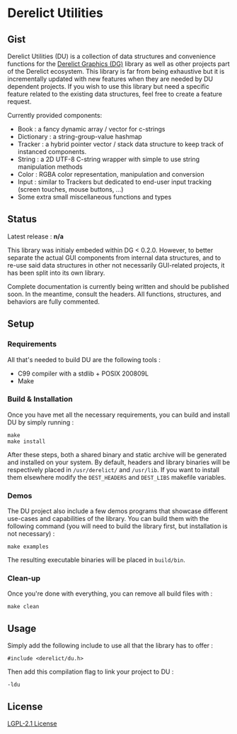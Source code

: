 Derelict Utilities
==================

Gist
----

Derelict Utilities (DU) is a collection of data structures and convenience functions for the [Derelict Graphics (DG)](https://codeberg.org/fraawlen/derelict-graphics) library as well as other projects part of the Derelict ecosystem. This library is far from being exhaustive but it is incrementally updated with new features when they are needed by DU dependent projects. If you wish to use this library but need a specific feature related to the existing data structures, feel free to create a feature request.

Currently provided components:

- Book : a fancy dynamic array / vector for c-strings
- Dictionary : a string-group-value hashmap
- Tracker : a hybrid pointer vector / stack data structure to keep track of instanced components.
- String : a 2D UTF-8 C-string wrapper with simple to use string manipulation methods
- Color : RGBA color representation, manipulation and conversion
- Input : similar to Trackers but dedicated to end-user input tracking (screen touches, mouse buttons, ...)
- Some extra small miscellaneous functions and types

Status
------

Latest release : **n/a**

This library was initialy embeded within DG < 0.2.0. However, to better separate the actual GUI components from internal data structures, and to re-use said data structures in other not necessarily GUI-related projects, it has been split into its own library.

Complete documentation is currently being written and should be published soon. In the meantime, consult the headers. All functions, structures, and behaviors are fully commented.

Setup
-----

### Requirements

All that's needed to build DU are the following tools :

- C99 compiler with a stdlib + POSIX 200809L
- Make

### Build & Installation

Once you have met all the necessary requirements, you can build and install DU by simply running  :
```
make
make install
```
After these steps, both a shared binary and static archive will be generated and installed on your system. By default, headers and library binaries will be respectively placed in `/usr/derelict/`  and `/usr/lib`. If you want to install them elsewhere modify the `DEST_HEADERS` and `DEST_LIBS` makefile variables.

### Demos

The DU project also include a few demos programs that showcase different use-cases and capabilities of the library.
You can build them with the following command (you will need to build the library first, but installation is not necessary) :
```
make examples
```
The resulting executable binaries will be placed in `build/bin`.

### Clean-up

Once you're done with everything, you can remove all build files with :
```
make clean
```

Usage
-----

Simply add the following include to use all that the library has to offer :
```
#include <derelict/du.h>
```
Then add this compilation flag to link your project to DU :
```
-ldu
```

License
-------

[LGPL-2.1 License](https://www.gnu.org/licenses/old-licenses/lgpl-2.1.html)
